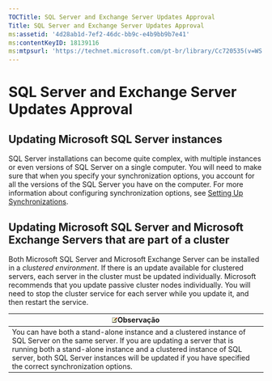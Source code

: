 ```yaml
---
TOCTitle: SQL Server and Exchange Server Updates Approval
Title: SQL Server and Exchange Server Updates Approval
ms:assetid: '4d28ab1d-7ef2-46dc-bb9c-e4b9bb9b7e41'
ms:contentKeyID: 18139116
ms:mtpsurl: 'https://technet.microsoft.com/pt-br/library/Cc720535(v=WS.10)'
---
```


SQL Server and Exchange Server Updates Approval
===============================================

Updating Microsoft SQL Server instances
---------------------------------------

SQL Server installations can become quite complex, with multiple instances or even versions of SQL Server on a single computer. You will need to make sure that when you specify your synchronization options, you account for all the versions of the SQL Server you have on the computer. For more information about configuring synchronization options, see [Setting Up Synchronizations](https://technet.microsoft.com/ea68acc8-c590-4810-b0f0-0acab9f7ec8a).

Updating Microsoft SQL Server and Microsoft Exchange Servers that are part of a cluster
---------------------------------------------------------------------------------------

Both Microsoft SQL Server and Microsoft Exchange Server can be installed in a *clustered environment*. If there is an update available for clustered servers, each server in the cluster must be updated individually. Microsoft recommends that you update passive cluster nodes individually. You will need to stop the cluster service for each server while you update it, and then restart the service.

| ![](images/Cc720535.note(WS.10).gif)Observação                                                                                                                                                                                                                                               |
|---------------------------------------------------------------------------------------------------------------------------------------------------------------------------------------------------------------------------------------------------------------------------------------------------------------------------|
| You can have both a stand-alone instance and a clustered instance of SQL Server on the same server. If you are updating a server that is running both a stand-alone instance and a clustered instance of SQL server, both SQL Server instances will be updated if you have specified the correct synchronization options. |
